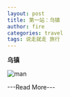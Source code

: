 ```yaml
---
layout: post
title: 第一站：乌镇
author: fire
categories: travel 
tags: 说走就走 旅行
---
```


**乌镇**


![man](http://image.sideproject.cn/dog_8541.png)


---Read More---
